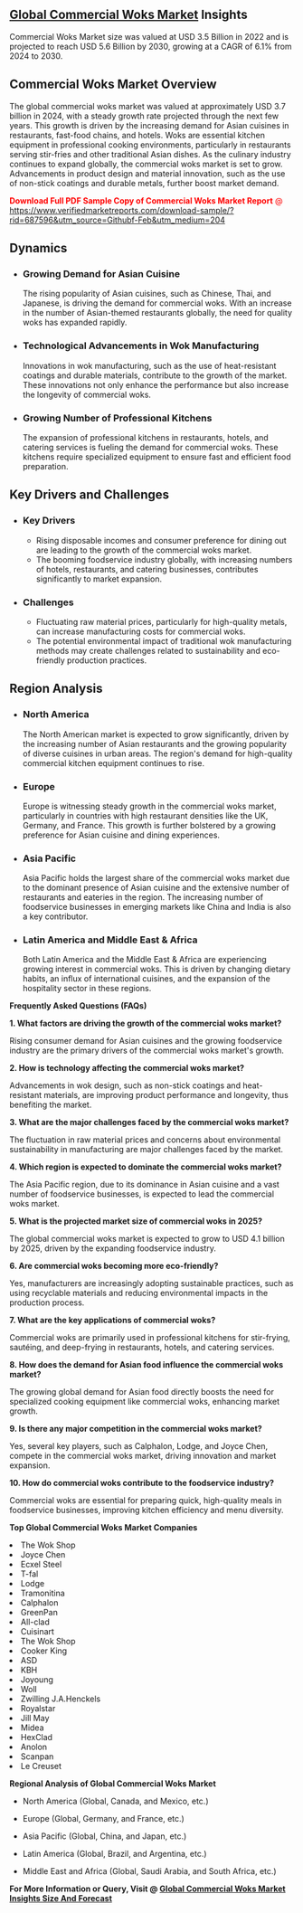 <h2><a href="https://www.verifiedmarketreports.com/download-sample/?rid=687596&amp;utm_source=Githubf&amp;utm_medium=204" target="_blank">Global Commercial Woks Market</a> Insights</h2><p>Commercial Woks Market size was valued at USD 3.5 Billion in 2022 and is projected to reach USD 5.6 Billion by 2030, growing at a CAGR of 6.1% from 2024 to 2030.</p><p> <h2>Commercial Woks Market Overview</h2> <p>The global commercial woks market was valued at approximately USD 3.7 billion in 2024, with a steady growth rate projected through the next few years. This growth is driven by the increasing demand for Asian cuisines in restaurants, fast-food chains, and hotels. Woks are essential kitchen equipment in professional cooking environments, particularly in restaurants serving stir-fries and other traditional Asian dishes. As the culinary industry continues to expand globally, the commercial woks market is set to grow. Advancements in product design and material innovation, such as the use of non-stick coatings and durable metals, further boost market demand.</p> <p><p><span class=""><span style="color: #ff0000;"><strong>Download Full PDF Sample Copy of Commercial Woks Market Report</strong> @ </span><a href="https://www.verifiedmarketreports.com/download-sample/?rid=687596&amp;utm_source=Githubf-Feb&amp;utm_medium=204" target="_blank">https://www.verifiedmarketreports.com/download-sample/?rid=687596&amp;utm_source=Githubf-Feb&amp;utm_medium=204</a></span></p></p> <h2>Dynamics</h2> <ul> <li><h3>Growing Demand for Asian Cuisine</h3> The rising popularity of Asian cuisines, such as Chinese, Thai, and Japanese, is driving the demand for commercial woks. With an increase in the number of Asian-themed restaurants globally, the need for quality woks has expanded rapidly. </li> <li><h3>Technological Advancements in Wok Manufacturing</h3> Innovations in wok manufacturing, such as the use of heat-resistant coatings and durable materials, contribute to the growth of the market. These innovations not only enhance the performance but also increase the longevity of commercial woks. </li> <li><h3>Growing Number of Professional Kitchens</h3> The expansion of professional kitchens in restaurants, hotels, and catering services is fueling the demand for commercial woks. These kitchens require specialized equipment to ensure fast and efficient food preparation. </li> </ul> <h2>Key Drivers and Challenges</h2> <ul> <li><h3>Key Drivers</h3> <ul> <li>Rising disposable incomes and consumer preference for dining out are leading to the growth of the commercial woks market.</li> <li>The booming foodservice industry globally, with increasing numbers of hotels, restaurants, and catering businesses, contributes significantly to market expansion.</li> </ul> </li> <li><h3>Challenges</h3> <ul> <li>Fluctuating raw material prices, particularly for high-quality metals, can increase manufacturing costs for commercial woks.</li> <li>The potential environmental impact of traditional wok manufacturing methods may create challenges related to sustainability and eco-friendly production practices.</li> </ul> </li> </ul> <h2>Region Analysis</h2> <ul> <li><h3>North America</h3> The North American market is expected to grow significantly, driven by the increasing number of Asian restaurants and the growing popularity of diverse cuisines in urban areas. The region's demand for high-quality commercial kitchen equipment continues to rise. </li> <li><h3>Europe</h3> Europe is witnessing steady growth in the commercial woks market, particularly in countries with high restaurant densities like the UK, Germany, and France. This growth is further bolstered by a growing preference for Asian cuisine and dining experiences. </li> <li><h3>Asia Pacific</h3> Asia Pacific holds the largest share of the commercial woks market due to the dominant presence of Asian cuisine and the extensive number of restaurants and eateries in the region. The increasing number of foodservice businesses in emerging markets like China and India is also a key contributor. </li> <li><h3>Latin America and Middle East & Africa</h3> Both Latin America and the Middle East & Africa are experiencing growing interest in commercial woks. This is driven by changing dietary habits, an influx of international cuisines, and the expansion of the hospitality sector in these regions.</li> </ul> <p><strong>Frequently Asked Questions (FAQs)</strong></p> <p><strong>1. What factors are driving the growth of the commercial woks market?</strong></p> <p>Rising consumer demand for Asian cuisines and the growing foodservice industry are the primary drivers of the commercial woks market's growth.</p> <p><strong>2. How is technology affecting the commercial woks market?</strong></p> <p>Advancements in wok design, such as non-stick coatings and heat-resistant materials, are improving product performance and longevity, thus benefiting the market.</p> <p><strong>3. What are the major challenges faced by the commercial woks market?</strong></p> <p>The fluctuation in raw material prices and concerns about environmental sustainability in manufacturing are major challenges faced by the market.</p> <p><strong>4. Which region is expected to dominate the commercial woks market?</strong></p> <p>The Asia Pacific region, due to its dominance in Asian cuisine and a vast number of foodservice businesses, is expected to lead the commercial woks market.</p> <p><strong>5. What is the projected market size of commercial woks in 2025?</strong></p> <p>The global commercial woks market is expected to grow to USD 4.1 billion by 2025, driven by the expanding foodservice industry.</p> <p><strong>6. Are commercial woks becoming more eco-friendly?</strong></p> <p>Yes, manufacturers are increasingly adopting sustainable practices, such as using recyclable materials and reducing environmental impacts in the production process.</p> <p><strong>7. What are the key applications of commercial woks?</strong></p> <p>Commercial woks are primarily used in professional kitchens for stir-frying, sautéing, and deep-frying in restaurants, hotels, and catering services.</p> <p><strong>8. How does the demand for Asian food influence the commercial woks market?</strong></p> <p>The growing global demand for Asian food directly boosts the need for specialized cooking equipment like commercial woks, enhancing market growth.</p> <p><strong>9. Is there any major competition in the commercial woks market?</strong></p> <p>Yes, several key players, such as Calphalon, Lodge, and Joyce Chen, compete in the commercial woks market, driving innovation and market expansion.</p> <p><strong>10. How do commercial woks contribute to the foodservice industry?</strong></p> <p>Commercial woks are essential for preparing quick, high-quality meals in foodservice businesses, improving kitchen efficiency and menu diversity.</p> </p><p><strong>Top Global Commercial Woks Market Companies</strong></p><div data-test-id=""><p><li>The Wok Shop</li><li> Joyce Chen</li><li> Ecxel Steel</li><li> T-fal</li><li> Lodge</li><li> Tramonitina</li><li> Calphalon</li><li> GreenPan</li><li> All-clad</li><li> Cuisinart</li><li> The Wok Shop</li><li> Cooker King</li><li> ASD</li><li> KBH</li><li> Joyoung</li><li> Woll</li><li> Zwilling J.A.Henckels</li><li> Royalstar</li><li> Jill May</li><li> Midea</li><li> HexClad</li><li> Anolon</li><li> Scanpan</li><li> Le Creuset</li></p><div><strong>Regional Analysis of&nbsp;Global Commercial Woks Market</strong></div><ul><li dir="ltr"><p dir="ltr">North America&nbsp;(Global, Canada, and Mexico, etc.)</p></li><li dir="ltr"><p dir="ltr">Europe (Global, Germany, and France, etc.)</p></li><li dir="ltr"><p dir="ltr">Asia Pacific&nbsp;(Global, China, and Japan, etc.)</p></li><li dir="ltr"><p dir="ltr">Latin America&nbsp;(Global, Brazil, and Argentina, etc.)</p></li><li dir="ltr">Middle East and Africa&nbsp;(Global, Saudi Arabia, and South Africa, etc.)</li></ul><p><strong>For More Information or Query, Visit @&nbsp;</strong><strong><a href="https://www.verifiedmarketreports.com/product/commercial-woks-market/?utm_source=Githubf&amp;utm_medium=204" target="_blank">Global Commercial Woks Market Insights Size And Forecast</a></strong></p></div>
